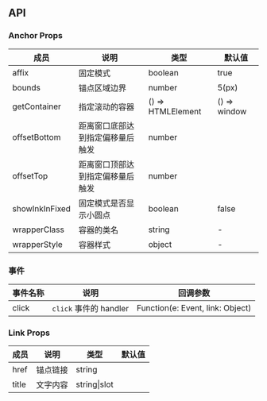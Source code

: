 ## API

### Anchor Props

| 成员           | 说明                             | 类型              | 默认值       |
| -------------- | -------------------------------- | ----------------- | ------------ |
| affix          | 固定模式                         | boolean           | true         |
| bounds         | 锚点区域边界                     | number            | 5(px)        |
| getContainer   | 指定滚动的容器                   | () => HTMLElement | () => window |
| offsetBottom   | 距离窗口底部达到指定偏移量后触发 | number            |              |
| offsetTop      | 距离窗口顶部达到指定偏移量后触发 | number            |              |
| showInkInFixed | 固定模式是否显示小圆点           | boolean           | false        |
| wrapperClass   | 容器的类名                       | string            | -            |
| wrapperStyle   | 容器样式                         | object            | -            |

### 事件

| 事件名称 | 说明                   | 回调参数                         |
| -------- | ---------------------- | -------------------------------- |
| click    | `click` 事件的 handler | Function(e: Event, link: Object) |

### Link Props

| 成员  | 说明     | 类型         | 默认值 |
| ----- | -------- | ------------ | ------ |
| href  | 锚点链接 | string       |        |
| title | 文字内容 | string\|slot |        |

